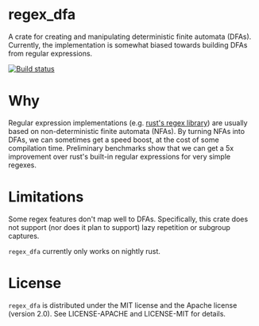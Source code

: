 regex_dfa
=========

A crate for creating and manipulating deterministic finite automata (DFAs).
Currently, the implementation is somewhat biased towards building DFAs from
regular expressions.

[![Build status](https://travis-ci.org/jneem/regex-dfa.svg)](https://travis-ci.org/jneem/regex-dfa)

# Why

Regular expression implementations (e.g. [rust's regex
library](http://github.com/rust-lang/regex)) are usually based on
non-deterministic finite automata (NFAs). By turning NFAs into DFAs, we can
sometimes get a speed boost, at the cost of some compilation time. Preliminary
benchmarks show that we can get a 5x improvement over rust's built-in regular
expressions for very simple regexes.

# Limitations

Some regex features don't map well to DFAs. Specifically, this crate does not
support (nor does it plan to support) lazy repetition or subgroup captures.

`regex_dfa` currently only works on nightly rust.

# License

`regex_dfa` is distributed under the MIT license and the Apache license (version 2.0).
See LICENSE-APACHE and LICENSE-MIT for details.


